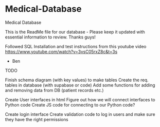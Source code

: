 # Medical-Database
Medical Database

This is the ReadMe file for our database - Please keep it updated with essential information to review. Thanks guys!

Followed SQL Installation and test instructions from this youtube video https://www.youtube.com/watch?v=3vsC05rxZ8c&t=3s
- Ben

TODO

Finish schema diagram (with key values) to make tables
Create the req. tables in database (with supabase or code)
Add some functions for adding and removing data from DB (patient records etc.)

Create User interfaces in html
Figure out how we will connect interfaces to Python code
Create JS code for connecting to our Python code?

Create login interface
Create validation code to log in users and make sure they have the right permissions

